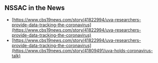 ## NSSAC in the News

- [https://www.cbs19news.com/story/41822994/uva-researchers-provide-data-tracking-the-coronavirus](https://www.cbs19news.com/story/41822994/uva-researchers-provide-data-tracking-the-coronavirus)
- [https://www.cbs19news.com/story/41822994/uva-researchers-provide-data-tracking-the-coronavirus](https://www.cbs19news.com/story/41809491/uva-holds-coronavirus-talk)
